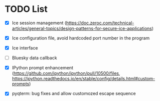 # TODO List

- [x] Ice session management (https://doc.zeroc.com/technical-articles/general-topics/design-patterns-for-secure-ice-applications)

- [x] Ice configuration file, avoid hardcoded port number in the program

- [x] Ice interface

- [ ] Bluesky data callback

- [x] IPython prompt enhancement (https://github.com/ipython/ipython/pull/10500/files, https://ipython.readthedocs.io/en/stable/config/details.html#custom-prompts)

- [x] pyqterm: bug fixes and allow customozed escape sequence
